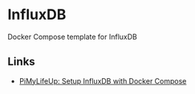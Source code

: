 # InfluxDB

Docker Compose template for InfluxDB

## Links

- [PiMyLifeUp: Setup InfluxDB with Docker Compose](https://pimylifeup.com/influxdb-docker/)
